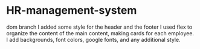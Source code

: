 # HR-management-system
dom branch
I added some style for the header and the footer
I used flex to organize the content of the main content, making cards for each employee.
I add backgrounds, font colors, google fonts, and any additional style.